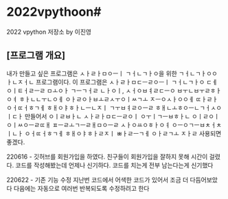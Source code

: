 # 2022vpythoon# 
2022 vpython 저장소 by 이진영
## [프로그램 개요]
내가 만들고 싶은 프로그램은 ㅅㅏㄹㅏㅁㅇㅡㅣ ㄱㅓㄴㄱㅏㅇ을 위한 ㄱㅓㄴㄱㅏㅇㅇㅏㄴㅈㅓㄴ 프로그램이다. 이 프로그램은 ㅅㅏㄹㅏㅁㄷㅡㄹㅇㅡㅣ ㄱㅓㄴㄱㅏㅇ ㄷㅔㅇㅣㅌㅓㄹㅡㄹ ㅁㅗㅇㅏ ㄱㅡㄱㅓㄹ ㄴㅏㅇㅣ, ㅅㅓㅇㅂㅕㄹㄷㅡㅇ ㅂㅜㄴㅂㅜㄹㅎㅏㅇㅕ ㅎㅏㄴㄴㅜㄴㅇㅔ ㅇㅏㄹㅇㅏㅂㅗㄹㅅㅜㅇㅣㅆㄱㅗ ㅈㅡㅇㅅㅏㅇㅇㅔ ㄸㅏㄹㅏ ㅇㅓㄸㅓㅎㄱㅔ ㅎㅐㅇㅑㅎㅏㄴㅡㄴㅈㅣ ㄱㅜㅂㅕㄹㅇㅡㄹ ㅎㅐㄴㅗㅎㅇㅡㄴㄱㅓㅅㅇㅣㄷㅏ 만들어서 ㅇㅣㄹㅂㅏㄴ ㅅㅏㄹㅏㅁㄷㅡㄹㅇㅣ ㅇㅜㅣㄱㅡㅂㅎㅏㄴ ㅇㅣㄹㅇㅣ ㅇㅣㅆㅇㅡㄹㄸㅐ ㅍㅡㄹㅗㄱㅡㄹㅐㅁㅇㅡㄹ ㅅㅏㅇㅛㅇㅎㅏㅇㅕ ㅇㅡㅇㄱㅡㅂㅊㅓㅊㅣㄴㅏ ㅇㅓㄸㅓㅎㄱㅔ ㅎㅐㅇㅑㅎㅏㄹㅈㅣ ㅃㅏㄹㅡㄱㅔ ㅇㅏㄹㄱㅗ ㅈㅏㄹ 사용되면 좋겠다. 


220616 - 깃허브를 회원가입을 하였다. 친구들이 회원가입을 잘하지 못해 시간이 걸렸다.
코드를 작성해봤는데 언제나 신기하다.
코드를 치는게 전부 남는다는게 신기했다

220622 - 기존 기능 수정
지난번 코드에서 어색한 코드가 있어서 조금 더 다듬어보았다
다음에는 자동으로 여러번 반복되도록 수정하려고 한다
